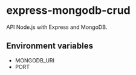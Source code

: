 # express-mongodb-crud

API Node.js with Express and MongoDB.

## Environment variables

- MONGODB_URI
- PORT
